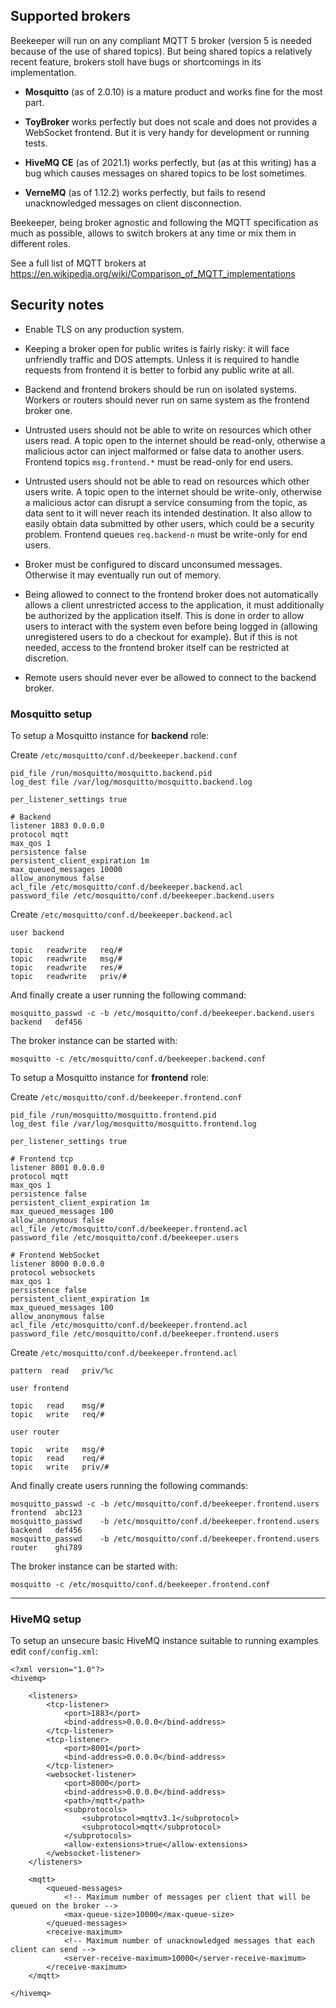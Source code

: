 ## Supported brokers

Beekeeper will run on any compliant MQTT 5 broker (version 5 is needed because of the use of 
shared topics). But being shared topics a relatively recent feature, brokers stoll have bugs
or shortcomings in its implementation.

- **Mosquitto** (as of 2.0.10) is a mature product and works fine for the most part.

- **ToyBroker** works perfectly but does not scale and does not provides a WebSocket frontend.
  But it is very handy for development or running tests.

- **HiveMQ CE** (as of 2021.1) works perfectly, but (as at this writing) has a bug which causes
   messages on shared topics to be lost sometimes.

- **VerneMQ** (as of 1.12.2) works perfectly, but fails to resend unacknowledged messages on 
  client disconnection.

Beekeeper, being broker agnostic and following the MQTT specification as much as possible,
allows to switch brokers at any time or mix them in different roles.

See a full list of MQTT brokers at https://en.wikipedia.org/wiki/Comparison_of_MQTT_implementations


## Security notes

- Enable TLS on any production system.

- Keeping a broker open for public writes is fairly risky: it will face unfriendly traffic and DOS attempts. 
  Unless it is required to handle requests from frontend it is better to forbid any public write at all.

- Backend and frontend brokers should be run on isolated systems. Workers or routers should never run on 
  same system as the frontend broker one.

- Untrusted users should not be able to write on resources which other users read. A topic open to the 
  internet should be read-only, otherwise a malicious actor can inject malformed or false data to another 
  users. Frontend topics `msg.frontend.*` must be read-only for end users.

- Untrusted users should not be able to read on resources which other users write. A topic open to the 
  internet should be write-only, otherwise a malicious actor can disrupt a service consuming from the topic,
  as data sent to it will never reach its intended destination. It also allow to easily obtain data submitted
  by other users, which could be a security problem. Frontend queues `req.backend-n` must be write-only for 
  end users.

- Broker must be configured to discard unconsumed messages. Otherwise it may eventually run out of memory.

- Being allowed to connect to the frontend broker does not automatically allows a client unrestricted 
  access to the application, it must additionally be authorized by the application itself. This is done
  in order to allow users to interact with the system even before being logged in (allowing unregistered
  users to do a checkout for example). But if this is not needed, access to the frontend broker itself 
  can be restricted at discretion.

- Remote users should never ever be allowed to connect to the backend broker.


### Mosquitto setup

To setup a Mosquitto instance for **backend** role:

Create `/etc/mosquitto/conf.d/beekeeper.backend.conf`
```
pid_file /run/mosquitto/mosquitto.backend.pid
log_dest file /var/log/mosquitto/mosquitto.backend.log

per_listener_settings true

# Backend
listener 1883 0.0.0.0
protocol mqtt
max_qos 1
persistence false
persistent_client_expiration 1m
max_queued_messages 10000
allow_anonymous false
acl_file /etc/mosquitto/conf.d/beekeeper.backend.acl
password_file /etc/mosquitto/conf.d/beekeeper.backend.users

```
Create `/etc/mosquitto/conf.d/beekeeper.backend.acl`
```
user backend

topic   readwrite   req/#
topic   readwrite   msg/#
topic   readwrite   res/#
topic   readwrite   priv/#
```
And finally create a user running the following command:
```
mosquitto_passwd -c -b /etc/mosquitto/conf.d/beekeeper.backend.users  backend   def456
```
The broker instance can be started with:
```
mosquitto -c /etc/mosquitto/conf.d/beekeeper.backend.conf
```

To setup a Mosquitto instance for **frontend** role:

Create `/etc/mosquitto/conf.d/beekeeper.frontend.conf`
```
pid_file /run/mosquitto/mosquitto.frontend.pid
log_dest file /var/log/mosquitto/mosquitto.frontend.log

per_listener_settings true

# Frontend tcp
listener 8001 0.0.0.0
protocol mqtt
max_qos 1
persistence false
persistent_client_expiration 1m
max_queued_messages 100
allow_anonymous false
acl_file /etc/mosquitto/conf.d/beekeeper.frontend.acl
password_file /etc/mosquitto/conf.d/beekeeper.users

# Frontend WebSocket
listener 8000 0.0.0.0
protocol websockets
max_qos 1
persistence false
persistent_client_expiration 1m
max_queued_messages 100
allow_anonymous false
acl_file /etc/mosquitto/conf.d/beekeeper.frontend.acl
password_file /etc/mosquitto/conf.d/beekeeper.frontend.users

```
Create `/etc/mosquitto/conf.d/beekeeper.frontend.acl`
```
pattern  read   priv/%c

user frontend

topic   read    msg/#
topic   write   req/#

user router

topic   write   msg/#
topic   read    req/#
topic   write   priv/#
```
And finally create users running the following commands:
```
mosquitto_passwd -c -b /etc/mosquitto/conf.d/beekeeper.frontend.users  frontend  abc123
mosquitto_passwd    -b /etc/mosquitto/conf.d/beekeeper.frontend.users  backend   def456
mosquitto_passwd    -b /etc/mosquitto/conf.d/beekeeper.frontend.users  router    ghi789
```
The broker instance can be started with:
```
mosquitto -c /etc/mosquitto/conf.d/beekeeper.frontend.conf
```
---


### HiveMQ setup

To setup an unsecure basic HiveMQ instance suitable to running examples edit `conf/config.xml`:

```
<?xml version="1.0"?>
<hivemq>

    <listeners>
        <tcp-listener>
            <port>1883</port>
            <bind-address>0.0.0.0</bind-address>
        </tcp-listener>
        <tcp-listener>
            <port>8001</port>
            <bind-address>0.0.0.0</bind-address>
        </tcp-listener>
        <websocket-listener>
            <port>8000</port>
            <bind-address>0.0.0.0</bind-address>
            <path>/mqtt</path>
            <subprotocols>
                <subprotocol>mqttv3.1</subprotocol>
                <subprotocol>mqtt</subprotocol>
            </subprotocols>
            <allow-extensions>true</allow-extensions>
        </websocket-listener>
    </listeners>

    <mqtt>
        <queued-messages>
            <!-- Maximum number of messages per client that will be queued on the broker -->
            <max-queue-size>10000</max-queue-size>
        </queued-messages>
        <receive-maximum>
            <!-- Maximum number of unacknowledged messages that each client can send -->
            <server-receive-maximum>10000</server-receive-maximum>
        </receive-maximum>
    </mqtt>

</hivemq>
```
